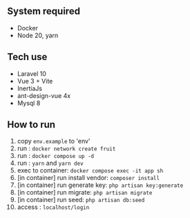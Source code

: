 ## System required

- Docker
- Node 20, yarn

## Tech use
- Laravel 10
- Vue 3 + Vite
- InertiaJs
- ant-design-vue 4x
- Mysql 8

## How to run

1. copy `env.example` to 'env'
2. run : `docker network create fruit`
3. run : `docker compose up -d`
4. run : `yarn` and `yarn dev`
5. exec to container: `docker compose exec -it app sh`
6. [in container] run install vendor: `composer install`
7. [in container] run generate key: `php artisan key:generate`
8. [in container] run migrate: `php artisan migrate`
9. [in container] run seed: `php artisan db:seed`
10. access : `localhost/login`

